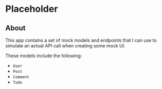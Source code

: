 # Placeholder

## About

This app contains a set of mock models and endpoints that I can use to simulate an actual API call
when creating some mock UI.

These models include the following:

- `User`
- `Post`
- `Comment`
- `Todo`

